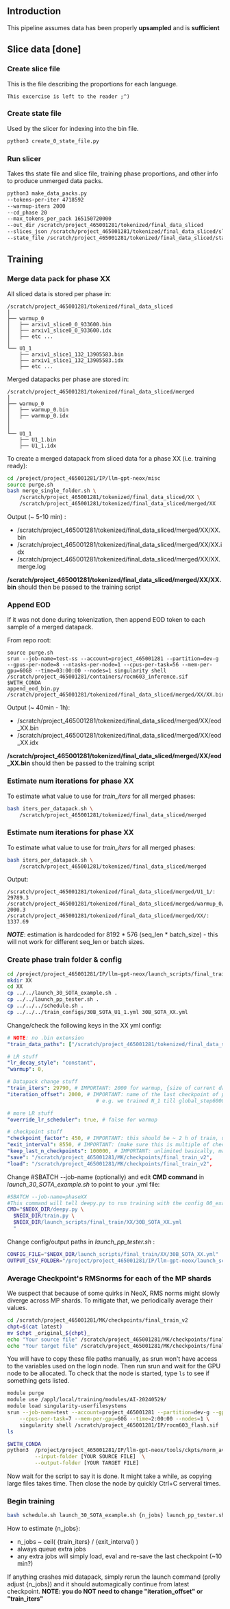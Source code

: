 ## Introduction

This pipeline assumes data has been properly **upsampled** and is **sufficient**

## Slice data [done]

### Create slice file
This is the file describing the proportions for each language. 
```
This excercise is left to the reader ;^)
```

### Create state file
Used by the slicer for indexing into the bin file.
```bash
python3 create_0_state_file.py
```

### Run slicer
Takes ths state file and slice file, training phase proportions, and other info to produce unmerged data packs.
```bash
python3 make_data_packs.py
--tokens-per-iter 4718592 
--warmup-iters 2000 
--cd_phase 20 
--max_tokens_per_pack 165150720000 
--out_dir /scratch/project_465001281/tokenized/final_data_sliced 
--slices_json /scratch/project_465001281/tokenized/final_data_sliced/slices_final.json 
--state_file /scratch/project_465001281/tokenized/final_data_sliced/state.0.yaml
```

## Training

### Merge data pack for phase XX

All sliced data is stored per phase in:

```
/scratch/project_465001281/tokenized/final_data_sliced
│
├── warmup_0
│   ├── arxiv1_slice0_0_933600.bin
│   ├── arxiv1_slice0_0_933600.idx
│   ├── etc ...
│
└── U1_1
    ├── arxiv1_slice1_132_13905583.bin
    ├── arxiv1_slice1_132_13905583.idx
    ├── etc ...

```

Merged datapacks per phase are stored in:

```
/scratch/project_465001281/tokenized/final_data_sliced/merged
│
├── warmup_0
│   ├── warmup_0.bin
│   ├── warmup_0.idx
│
│
└── U1_1
    ├── U1_1.bin
    ├── U1_1.idx

```

To create a merged datapack from sliced data for a phase XX (i.e. training ready):

```bash
cd /project/project_465001281/IP/llm-gpt-neox/misc
source purge.sh
bash merge_single_folder.sh \
    /scratch/project_465001281/tokenized/final_data_sliced/XX \
    /scratch/project_465001281/tokenized/final_data_sliced/merged/XX

```
Output (~ 5-10 min) : 
- /scratch/project_465001281/tokenized/final_data_sliced/merged/XX/XX.bin
- /scratch/project_465001281/tokenized/final_data_sliced/merged/XX/XX.idx
- /scratch/project_465001281/tokenized/final_data_sliced/merged/XX/XX.merge.log


**/scratch/project_465001281/tokenized/final_data_sliced/merged/XX/XX.bin** should then be passed to the training script

### Append EOD

If it was not done during tokenization, then append EOD token to each sample of a merged datapack.

From repo root:
```
source purge.sh
srun --job-name=test-ss --account=project_465001281 --partition=dev-g --gpus-per-node=8 --ntasks-per-node=1 --cpus-per-task=56 --mem-per-gpu=60GB --time=03:00:00 --nodes=1 singularity shell /scratch/project_465001281/containers/rocm603_inference.sif
$WITH_CONDA
append_eod_bin.py /scratch/project_465001281/tokenized/final_data_sliced/merged/XX/XX.bin
```

Output (~ 40min - 1h):
- /scratch/project_465001281/tokenized/final_data_sliced/merged/XX/eod_XX.bin
- /scratch/project_465001281/tokenized/final_data_sliced/merged/XX/eod_XX.idx

**/scratch/project_465001281/tokenized/final_data_sliced/merged/XX/eod_XX.bin** should then be passed to the training script

### Estimate num iterations for phase XX

To estimate what value to use for *train_iters* for all merged phases:

```bash
bash iters_per_datapack.sh \
    /scratch/project_465001281/tokenized/final_data_sliced/merged
```

### Estimate num iterations for phase XX

To estimate what value to use for *train_iters* for all merged phases:

```bash
bash iters_per_datapack.sh \
    /scratch/project_465001281/tokenized/final_data_sliced/merged
```

Output:
```
/scratch/project_465001281/tokenized/final_data_sliced/merged/U1_1/: 29789.3
/scratch/project_465001281/tokenized/final_data_sliced/merged/warmup_0/: 2000.3
/scratch/project_465001281/tokenized/final_data_sliced/merged/XX/: 1337.69
```

***NOTE***: estimation is hardcoded for 8192 * 576 (seq_len * batch_size) - this will not work for different seq_len or batch sizes.


### Create phase train folder & config

```bash
cd /project/project_465001281/IP/llm-gpt-neox/launch_scripts/final_train
mkdir XX
cd XX
cp ../../launch_30_SOTA_example.sh .
cp ../../launch_pp_tester.sh .
cp ../../../schedule.sh .
cp ../../../train_configs/30B_SOTA_U1_1.yml 30B_SOTA_XX.yml
```

Change/check the following keys in the XX yml config:

```yaml
# NOTE: no .bin extension
"train_data_paths": ["/scratch/project_465001281/tokenized/final_data_sliced/merged/XX/XX"],

# LR stuff
"lr_decay_style": "constant",
"warmup": 0,

# Datapack change stuff
"train_iters": 29790, # IMPORTANT: 2000 for warmup, {size of current datapack} otherwise (usually ~35 000)
"iteration_offset": 2000, # IMPORTANT: name of the last checkpoint of previous datapack:
                             # e.g. we trained N_1 till global_step60000, we are now starting N_2, so we need to set offset to 60 0000

# more LR stuff
"override_lr_scheduler": true, # false for warmup

# checkpoint stuff
"checkpoint_factor": 450, # IMPORTANT: this should be ~ 2 h of train, use 17s/iter estimation
"exit_interval": 8550, # IMPORTANT: (make sure this is multiple of checkpoint factor) exit every ~ 40 h
"keep_last_n_checkpoints": 100000, # IMPORTANT: unlimited basically, manage manually
"save": "/scratch/project_465001281/MK/checkpoints/final_train_v2",
"load": "/scratch/project_465001281/MK/checkpoints/final_train_v2",

```

Change #SBATCH --job-name (optionally) and edit **CMD command** in *launch_30_SOTA_example.sh* to point to your .yml file:

```bash
#SBATCH --job-name=phaseXX
#This command will tell deepy.py to run training with the config 00_example.yml.
CMD="$NEOX_DIR/deepy.py \
  $NEOX_DIR/train.py \
  $NEOX_DIR/launch_scripts/final_train/XX/30B_SOTA_XX.yml
  "
```

Change config/output paths in  *launch_pp_tester.sh* :

```bash
CONFIG_FILE="$NEOX_DIR/launch_scripts/final_train/XX/30B_SOTA_XX.yml"
OUTPUT_CSV_FOLDER="/project/project_465001281/IP/llm-gpt-neox/launch_scripts/final_train_v2"
```

### Average Checkpoint's RMSnorms for each of the MP shards
We suspect that because of some quirks in NeoX, RMS norms might slowly diverge across MP shards. To mitigate that, we periodically average their values.
```bash
cd /scratch/project_465001281/MK/checkpoints/final_train_v2
chpt=$(cat latest)
mv $chpt _original_${chpt}_
echo "Your source file" /scratch/project_465001281/MK/checkpoints/final_train_v/_original_${chpt}_
echo "Your target file" /scratch/project_465001281/MK/checkpoints/final_train_v/$chpt
```
You will have to copy these file paths manually, as srun won't have access to the variables used on the login node.
Then run srun and wait for the GPU node to be allocated. To check that the node is started, type ```ls``` to see if something gets listed. 
```bash
module purge
module use /appl/local/training/modules/AI-20240529/
module load singularity-userfilesystems
srun --job-name=test --account=project_465001281 --partition=dev-g --gpus-per-node=8 --ntasks-per-node=1 \
    --cpus-per-task=7 --mem-per-gpu=60G --time=2:00:00 --nodes=1 \
    singularity shell /scratch/project_465001281/IP/rocm603_flash.sif
ls
```
```bash
$WITH_CONDA
python3  /project/project_465001281/IP/llm-gpt-neox/tools/ckpts/norm_avg.py \
         --input-folder [YOUR SOURCE FILE]  \
         --output-folder [YOUR TARGET FILE]
```
Now wait for the script to say it is done. It might take a while, as copying large files takes time. 
Then close the node by quickly Ctrl+C serveral times. 

### Begin training

```bash
bash schedule.sh launch_30_SOTA_example.sh {n_jobs} launch_pp_tester.sh
```

How to estimate {n_jobs}:
- n_jobs ~ ceil( {train_iters} / {exit_interval} )
- always queue extra jobs
- any extra jobs will simply load, eval and re-save the last checkpoint (~10 min?)

If anything crashes mid datapack, simply rerun the launch command (prolly adjust {n_jobs}) and it should 
automagically continue from latest checkpoint. **NOTE: you do NOT need to change "iteration_offset" or "train_iters"** 


